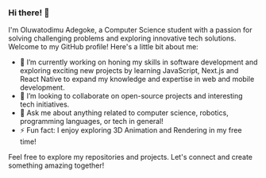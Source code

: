### Hi there! 👋

I'm Oluwatodimu Adegoke, a Computer Science student with a passion for solving challenging problems and exploring innovative tech solutions. Welcome to my GitHub profile! Here's a little bit about me:

- 🔭 I’m currently working on honing my skills in software development and exploring exciting new projects by learning JavaScript, Next.js and React Native to expand my knowledge and expertise in web and mobile development.
- 👯 I’m looking to collaborate on open-source projects and interesting tech initiatives.
- 💬 Ask me about anything related to computer science, robotics, programming languages, or tech in general!
- ⚡ Fun fact: I enjoy exploring 3D Animation and Rendering in my free time!

Feel free to explore my repositories and projects. Let's connect and create something amazing together!
